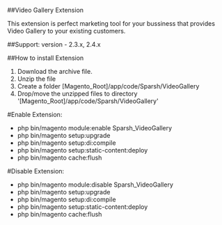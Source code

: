 ##Video Gallery Extension

This extension is perfect marketing tool for your bussiness that provides Video Gallery to your existing customers.

##Support: 
version - 2.3.x, 2.4.x

##How to install Extension

1. Download the archive file.
2. Unzip the file
3. Create a folder [Magento_Root]/app/code/Sparsh/VideoGallery
4. Drop/move the unzipped files to directory '[Magento_Root]/app/code/Sparsh/VideoGallery'

#Enable Extension:
- php bin/magento module:enable Sparsh_VideoGallery
- php bin/magento setup:upgrade
- php bin/magento setup:di:compile
- php bin/magento setup:static-content:deploy
- php bin/magento cache:flush

#Disable Extension:
- php bin/magento module:disable Sparsh_VideoGallery
- php bin/magento setup:upgrade
- php bin/magento setup:di:compile
- php bin/magento setup:static-content:deploy
- php bin/magento cache:flush
